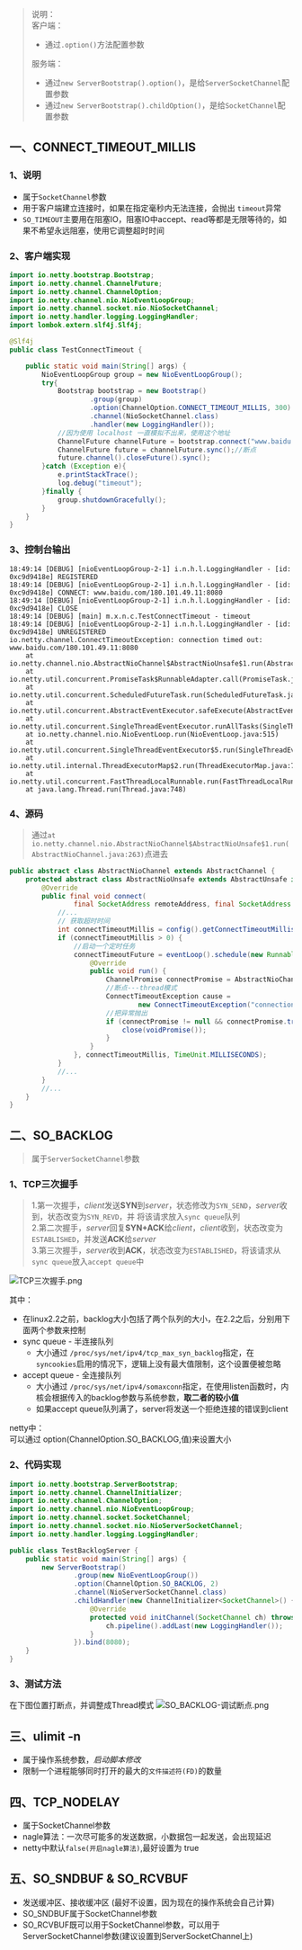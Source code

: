 
> 说明：  
> 客户端：  
>  * 通过`.option()`方法配置参数  
> 
> 服务端：
>  * 通过`new ServerBootstrap().option()`，是给`ServerSocketChannel`配置参数
>  * 通过`new ServerBootstrap().childOption()`，是给`SocketChannel`配置参数

## 一、CONNECT_TIMEOUT_MILLIS

### 1、说明

 * 属于`SocketChannel`参数
 * 用于客户端建立连接时，如果在指定毫秒内无法连接，会抛出 `timeout`异常
 * `SO_TIMEOUT`主要用在阻塞IO，阻塞IO中accept、read等都是无限等待的，如果不希望永远阻塞，使用它调整超时时间

### 2、客户端实现

```java
import io.netty.bootstrap.Bootstrap;
import io.netty.channel.ChannelFuture;
import io.netty.channel.ChannelOption;
import io.netty.channel.nio.NioEventLoopGroup;
import io.netty.channel.socket.nio.NioSocketChannel;
import io.netty.handler.logging.LoggingHandler;
import lombok.extern.slf4j.Slf4j;

@Slf4j
public class TestConnectTimeout {

    public static void main(String[] args) {
        NioEventLoopGroup group = new NioEventLoopGroup();
        try{
            Bootstrap bootstrap = new Bootstrap()
                    .group(group)
                    .option(ChannelOption.CONNECT_TIMEOUT_MILLIS, 300)
                    .channel(NioSocketChannel.class)
                    .handler(new LoggingHandler());
            //因为使用 localhost 一直模拟不出来，使用这个地址
            ChannelFuture channelFuture = bootstrap.connect("www.baidu.com", 8080);
            ChannelFuture future = channelFuture.sync();//断点
            future.channel().closeFuture().sync();
        }catch (Exception e){
            e.printStackTrace();
            log.debug("timeout");
        }finally {
            group.shutdownGracefully();
        }
    }
}
```

### 3、控制台输出
```
18:49:14 [DEBUG] [nioEventLoopGroup-2-1] i.n.h.l.LoggingHandler - [id: 0xc9d9418e] REGISTERED
18:49:14 [DEBUG] [nioEventLoopGroup-2-1] i.n.h.l.LoggingHandler - [id: 0xc9d9418e] CONNECT: www.baidu.com/180.101.49.11:8080
18:49:14 [DEBUG] [nioEventLoopGroup-2-1] i.n.h.l.LoggingHandler - [id: 0xc9d9418e] CLOSE
18:49:14 [DEBUG] [main] m.x.n.c.TestConnectTimeout - timeout
18:49:14 [DEBUG] [nioEventLoopGroup-2-1] i.n.h.l.LoggingHandler - [id: 0xc9d9418e] UNREGISTERED
io.netty.channel.ConnectTimeoutException: connection timed out: www.baidu.com/180.101.49.11:8080
	at io.netty.channel.nio.AbstractNioChannel$AbstractNioUnsafe$1.run(AbstractNioChannel.java:263)
	at io.netty.util.concurrent.PromiseTask$RunnableAdapter.call(PromiseTask.java:38)
	at io.netty.util.concurrent.ScheduledFutureTask.run(ScheduledFutureTask.java:127)
	at io.netty.util.concurrent.AbstractEventExecutor.safeExecute(AbstractEventExecutor.java:163)
	at io.netty.util.concurrent.SingleThreadEventExecutor.runAllTasks(SingleThreadEventExecutor.java:416)
	at io.netty.channel.nio.NioEventLoop.run(NioEventLoop.java:515)
	at io.netty.util.concurrent.SingleThreadEventExecutor$5.run(SingleThreadEventExecutor.java:918)
	at io.netty.util.internal.ThreadExecutorMap$2.run(ThreadExecutorMap.java:74)
	at io.netty.util.concurrent.FastThreadLocalRunnable.run(FastThreadLocalRunnable.java:30)
	at java.lang.Thread.run(Thread.java:748)
```

### 4、源码

> 通过`at io.netty.channel.nio.AbstractNioChannel$AbstractNioUnsafe$1.run(AbstractNioChannel.java:263)`点进去

```java
public abstract class AbstractNioChannel extends AbstractChannel {
    protected abstract class AbstractNioUnsafe extends AbstractUnsafe implements NioUnsafe {
        @Override
        public final void connect(
                final SocketAddress remoteAddress, final SocketAddress localAddress, final ChannelPromise promise) {
            //...
            // 获取超时时间
            int connectTimeoutMillis = config().getConnectTimeoutMillis();
            if (connectTimeoutMillis > 0) {
                //启动一个定时任务
                connectTimeoutFuture = eventLoop().schedule(new Runnable() {
                    @Override
                    public void run() {
                        ChannelPromise connectPromise = AbstractNioChannel.this.connectPromise;
                        //断点---thread模式
                        ConnectTimeoutException cause =
                                new ConnectTimeoutException("connection timed out: " + remoteAddress);
                        //把异常抛出
                        if (connectPromise != null && connectPromise.tryFailure(cause)) {
                            close(voidPromise());
                        }
                    }
                }, connectTimeoutMillis, TimeUnit.MILLISECONDS);
            }
            //...
        }
        //...
    }
}
```

## 二、SO_BACKLOG

> 属于`ServerSocketChannel`参数

### 1、TCP三次握手

> 1.第一次握手，*client*发送**SYN**到*server*，状态修改为`SYN_SEND`，*server*收到，状态改变为`SYN_REVD`，并
>   将该请求放入`sync queue`队列  
> 2.第二次握手，*server*回复**SYN+ACK**给*client*，*client*收到，状态改变为`ESTABLISHED`，并发送**ACK**给*server*  
> 3.第三次握手，*server*收到**ACK**，状态改变为`ESTABLISHED`，将该请求从`sync queue`放入`accept queue`中

![TCP三次握手.png](../../../assets/img/netty-hm/TCP三次握手.png)

其中：  
 * 在linux2.2之前，backlog大小包括了两个队列的大小，在2.2之后，分别用下面两个参数来控制
 * sync queue - 半连接队列
    * 大小通过 `/proc/sys/net/ipv4/tcp_max_syn_backlog`指定，在`syncookies`启用的情况下，逻辑上没有最大值限制，这个设置便被忽略
 * accept queue - 全连接队列
    * 大小通过 `/proc/sys/net/ipv4/somaxconn`指定，在使用listen函数时，内核会根据传入的backlog参数与系统参数，**取二者的较小值**
    * 如果accept queue队列满了，server将发送一个拒绝连接的错误到client

netty中：  
可以通过 option(ChannelOption.SO_BACKLOG,值)来设置大小

### 2、代码实现
```java
import io.netty.bootstrap.ServerBootstrap;
import io.netty.channel.ChannelInitializer;
import io.netty.channel.ChannelOption;
import io.netty.channel.nio.NioEventLoopGroup;
import io.netty.channel.socket.SocketChannel;
import io.netty.channel.socket.nio.NioServerSocketChannel;
import io.netty.handler.logging.LoggingHandler;

public class TestBacklogServer {
    public static void main(String[] args) {
        new ServerBootstrap()
                .group(new NioEventLoopGroup())
                .option(ChannelOption.SO_BACKLOG, 2)
                .channel(NioServerSocketChannel.class)
                .childHandler(new ChannelInitializer<SocketChannel>() {
                    @Override
                    protected void initChannel(SocketChannel ch) throws Exception {
                        ch.pipeline().addLast(new LoggingHandler());
                    }
                }).bind(8080);
    }
}

```

### 3、测试方法

在下图位置打断点，并调整成Thread模式
![SO_BACKLOG-调试断点.png](../../../assets/img/netty-hm/SO_BACKLOG-调试断点.png)

## 三、ulimit -n

 * 属于操作系统参数，_启动脚本修改_
 * 限制一个进程能够同时打开的最大的`文件描述符(FD)`的数量

## 四、TCP_NODELAY

 * 属于SocketChannel参数
 * nagle算法：一次尽可能多的发送数据，小数据包一起发送，会出现延迟
 * netty中默认`false(开启nagle算法)`,最好设置为 true

## 五、SO_SNDBUF & SO_RCVBUF

 * 发送缓冲区、接收缓冲区 (最好不设置，因为现在的操作系统会自己计算)
 * SO_SNDBUF属于SocketChannel参数
 * SO_RCVBUF既可以用于SocketChannel参数，可以用于ServerSocketChannel参数(建议设置到ServerSocketChannel上)



